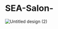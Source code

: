 # SEA-Salon-

![Untitled design (2)](https://github.com/Hanssuii/SEA-Salon-/assets/155079109/ab2e65d1-b0eb-4b03-bbf7-75c576968041)
